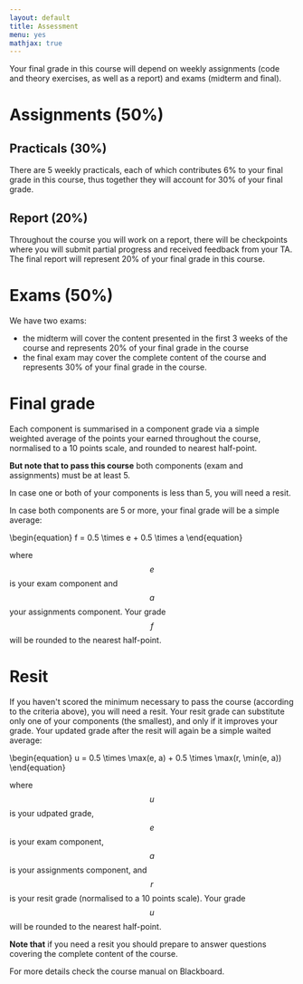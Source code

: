 ```yaml
---
layout: default
title: Assessment
menu: yes
mathjax: true
---
```


Your final grade in this course will depend on weekly assignments (code and theory exercises, as well as a report) and exams (midterm and final).


# Assignments (50%)

## Practicals (30%)

There are 5 weekly practicals, each of which contributes 6% to your final grade in this course, thus together they will account for 30% of your final grade.

## Report (20%)

Throughout the course you will work on a report, there will be checkpoints where you will submit partial progress and received feedback from your TA. The final report will represent 20% of your final grade in this course.


# Exams (50%)

We have two exams:

* the midterm will cover the content presented in the first 3 weeks of the course and represents 20% of your final grade in the course
* the final exam may cover the complete content of the course and represents 30% of your final grade in the course.

# Final grade

Each component is summarised in a component grade via a simple weighted average of the points your earned throughout the course, normalised to a 10 points scale, and rounded to nearest half-point. 

**But note that to pass this course** both components (exam and assignments) must be at least 5.

In case one or both of your components is less than 5, you will need a resit. 

In case both components are 5 or more, your final grade will be a simple average:

\begin{equation}
f = 0.5 \times e + 0.5 \times a
\end{equation}

where $$e$$ is your exam component and $$a$$ your assignments component. Your grade $$f$$ will be rounded to the nearest half-point.


# Resit

If you haven't scored the minimum necessary to pass the course (according to the criteria above), you will need a resit. Your resit grade can  substitute only one of your components (the smallest), and only if it improves your grade. Your updated grade after the resit will again be a simple waited average:

\begin{equation}
u = 0.5 \times \max(e, a) + 0.5 \times \max(r, \min(e, a))
\end{equation} 

where $$u$$ is your udpated grade, $$e$$ is your exam component, $$a$$ is your assignments component, and $$r$$ is your resit grade (normalised to a 10 points scale). Your grade $$u$$ will be rounded to the nearest half-point.

**Note that** if you need a resit you should prepare to answer questions covering the complete content of the course.

For more details check the course manual on Blackboard. 
